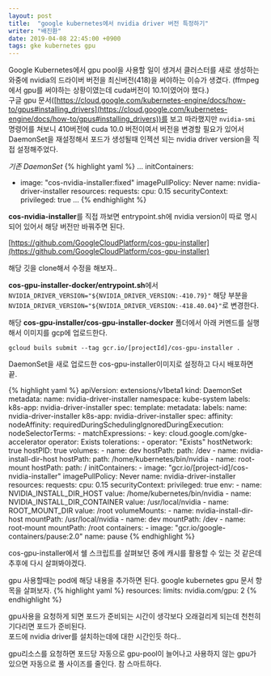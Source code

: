 ```yaml
---
layout: post
title:  "google kubernetes에서 nvidia driver 버전 특정하기"
writer: "배진환"
date: 2019-04-08 22:45:00 +0900
tags: gke kubernetes gpu
---
```

Google Kubernetes에서 gpu pool을 사용할 일이 생겨서 클러스터를 새로 생성하는 와중에 nvidia의 드라이버 버전을 최신버전(418)을 
써야하는 이슈가 생겼다. (ffmpeg에서 gpu를 써야하는 상황이였는데 cuda버전이 10.1이였어야 했다.)  
구글 gpu 문서([https://cloud.google.com/kubernetes-engine/docs/how-to/gpus#installing_drivers](https://cloud.google.com/kubernetes-engine/docs/how-to/gpus#installing_drivers))를 
보고 따라했지만 `nvidia-smi` 명령어를 쳐보니 410버전에 cuda 10.0 버전이여서 버전을 변경할 필요가 있어서 
DaemonSet을 재설정해서 포드가 생성될때 인젝션 되는 nvidia driver version을 직접 설정해주었다.

_기존 DaemonSet_
{% highlight yaml %}
...
initContainers:
  - image: "cos-nvidia-installer:fixed"
    imagePullPolicy: Never
    name: nvidia-driver-installer
    resources:
      requests:
        cpu: 0.15
    securityContext:
      privileged: true
...
{% endhighlight %}

**cos-nvidia-installer**를 직접 까보면 entrypoint.sh에 nvidia version이 따로 명시되어 있어서 해당 버전만 바꿔주면 된다. 

[https://github.com/GoogleCloudPlatform/cos-gpu-installer](https://github.com/GoogleCloudPlatform/cos-gpu-installer)

해당 깃을 clone해서 수정을 해보자..

**cos-gpu-installer-docker/entrypoint.sh**에서 `NVIDIA_DRIVER_VERSION="${NVIDIA_DRIVER_VERSION:-410.79}"` 해당 부분을 
`NVIDIA_DRIVER_VERSION="${NVIDIA_DRIVER_VERSION:-418.40.04}"`로 변경한다.

해당 **cos-gpu-installer/cos-gpu-installer-docker** 폴더에서 아래 커멘드를 실행해서 이미지를 gcp에 업로드한다.

`gcloud buils submit --tag gcr.io/[projectId]/cos-gpu-installer .`

DaemonSet을 새로 업로드한 cos-gpu-installer이미지로 설정하고 다시 배포하면 끝.

{% highlight yaml %}
apiVersion: extensions/v1beta1
kind: DaemonSet
metadata:
  name: nvidia-driver-installer
  namespace: kube-system
  labels:
    k8s-app: nvidia-driver-installer
spec:
  template:
    metadata:
      labels:
        name: nvidia-driver-installer
        k8s-app: nvidia-driver-installer
    spec:
      affinity:
        nodeAffinity:
          requiredDuringSchedulingIgnoredDuringExecution:
            nodeSelectorTerms:
            - matchExpressions:
              - key: cloud.google.com/gke-accelerator
                operator: Exists
      tolerations:
      - operator: "Exists"
      hostNetwork: true
      hostPID: true
      volumes:
      - name: dev
        hostPath:
          path: /dev
      - name: nvidia-install-dir-host
        hostPath:
          path: /home/kubernetes/bin/nvidia
      - name: root-mount
        hostPath:
          path: /
      initContainers:
      - image: "gcr.io/[project-id]/cos-nvidia-installer"
        imagePullPolicy: Never
        name: nvidia-driver-installer
        resources:
          requests:
            cpu: 0.15
        securityContext:
          privileged: true
        env:
          - name: NVIDIA_INSTALL_DIR_HOST
            value: /home/kubernetes/bin/nvidia
          - name: NVIDIA_INSTALL_DIR_CONTAINER
            value: /usr/local/nvidia
          - name: ROOT_MOUNT_DIR
            value: /root
        volumeMounts:
        - name: nvidia-install-dir-host
          mountPath: /usr/local/nvidia
        - name: dev
          mountPath: /dev
        - name: root-mount
          mountPath: /root
      containers:
      - image: "gcr.io/google-containers/pause:2.0"
        name: pause
{% endhighlight %}


cos-gpu-installer에서 쉘 스크립트를 살펴보던 중에 캐시를 활용할 수 있는 것 같은데 추후에 다시 살펴봐야겠다.

gpu 사용할때는 pod에 해당 내용을 추가하면 된다. google kubernetes gpu 문서 항목을 살펴보자. 
{% highlight yaml %}
resources:
  limits:
   nvidia.com/gpu: 2
{% endhighlight %}


gpu사용을 요청하게 되면 포드가 준비되는 시간이 생각보다 오래걸리게 되는데 천천히 기다리면 포드가 준비된다.  
포드에 nvidia driver를 설치하는데에 대한 시간인듯 하다..

gpu리소스를 요청하면 포드당 자동으로 gpu-pool이 늘어나고 사용하지 않는 gpu가 있으면 자동으로 풀 사이즈를 줄인다. 참 스마트하다.
